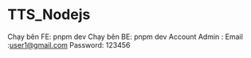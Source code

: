 ﻿# TTS_Nodejs
Chạy bên FE: pnpm dev
Chạy bên BE: pnpm dev
Account Admin :
Email :user1@gmail.com
Password: 123456
